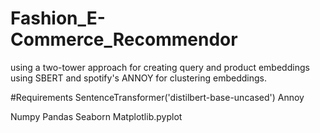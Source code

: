 # Fashion_E-Commerce_Recommendor
using a two-tower approach for creating query and product embeddings using SBERT and spotify's ANNOY for clustering embeddings.

#Requirements
SentenceTransformer('distilbert-base-uncased')
Annoy

Numpy 
Pandas 
Seaborn 
Matplotlib.pyplot
